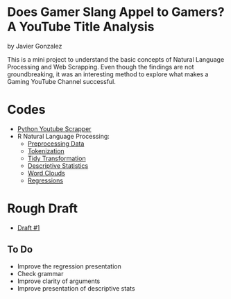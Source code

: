 # Does Gamer Slang Appel to Gamers? A YouTube Title Analysis
by Javier Gonzalez

This is a mini project to understand the basic concepts of Natural Language Processing and Web Scrapping. Even though the findings are not groundbreaking, it was an interesting method to explore what makes a Gaming YouTube Channel successful.

# Codes

- [Python Youtube Scrapper](https://github.com/jjgecon/Does-Gamer-Slang-Appeal-to-Gamers/blob/master/Codes/Youtube_Scrapper.py)
- R Natural Language Processing:
  * [Preprocessing Data](https://github.com/jjgecon/Does-Gamer-Slang-Appeal-to-Gamers/blob/master/Codes/1_Preprocesing_of_dataset.R)
  * [Tokenization](https://github.com/jjgecon/Does-Gamer-Slang-Appeal-to-Gamers/blob/master/Codes/2_Tokens_Cleaning.R)
  * [Tidy Transformation](https://github.com/jjgecon/Does-Gamer-Slang-Appeal-to-Gamers/blob/master/Codes/3_Tidy_Transformation.R)
  * [Descriptive Statistics](https://github.com/jjgecon/Does-Gamer-Slang-Appeal-to-Gamers/blob/master/Codes/Descriptive_Stats.R)
  * [Word Clouds](https://github.com/jjgecon/Does-Gamer-Slang-Appeal-to-Gamers/blob/master/Codes/Wordclouds_graphs.R)
  * [Regressions](https://github.com/jjgecon/Does-Gamer-Slang-Appeal-to-Gamers/blob/master/Codes/gametitles_relevance.R)
  
# Rough Draft 

-  [Draft #1](https://github.com/jjgecon/Does-Gamer-Slang-Appeal-to-Gamers/blob/master/Drafts/Draft1.md)

## To Do

- Improve the regression presentation
- Check grammar
- Improve clarity of arguments
- Improve presentation of descriptive stats
